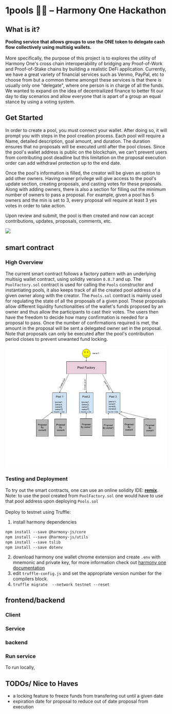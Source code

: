 # 1pools 🏊‍♂️ – Harmony One Hackathon 

## What is it?
**Pooling service that allows groups to use the ONE token to delegate cash flow collectively using multisig wallets.**
<br></br>
More specifically, the purpose of this project is to explores the utility of Harmony One's cross chain interoperability of bridging any Proof-of-Work and Proof-of-Stake chains by building a realistic DeFi application. Currently, we have a great variety of financial services such as Venmo, PayPal, etc to choose from but a common theme amongst these services is that there is usually only one "delegate", where one person is in charge of all the funds. We wanted to expand on the idea of decentrailized finance to better fit our day to day scenarios and allow everyone that is apart of a group an equal stance by using a voting system.

## Get Started 
In order to create a pool, you must connect your wallet. After doing so, it will prompt you with steps in the pool creation process. Each pool will require a Name, detailed description, goal amount, and duration. The duration ensures that no proposals will be executed until after the pool closes. Since the pool's wallet address is public on the blockchain, we can't prevent users from contributing post deadline but this limitation on the proposal execution order can add withdrawl protection up to the end date. 

Once the pool's information is filled, the creator will be given an option to add other owners. Having owner privilege will give access to the pool's update section, creating proposals, and casting votes for these proposals. Along with adding owners, there is also a section for filling out the minimum number of owners to pass a proposal. For example, given a pool has 5 owners and the min is set to 3, every proposal will require at least 3 yes votes in order to take action. 

Upon review and submit, the pool is then created and now can accept contributions, updates, proposals, comments, etc. 

![](pool.png)

## smart contract
### High Overview
The current smart contract follows a factory pattern with an underlying multisig wallet contract, using solidity version `0.8.7` and up. The `PoolFactory.sol` contract is used for calling the `Pools` constructor and instantiating pools, it also keeps track of all the created pool address of a given owner along with the creator. The `Pools.sol` contract is mainly used for regulating the state of all the proposals of a given pool. These proposals allow different liquidity functionalities of the wallet's funds proposed by an owner and thus allow the participants to cast their votes. The users then have the freedom to decide how many confirmation is needed for a proposal to pass. Once the number of confirmations required is met, the amount in the proposal will be sent a delegated owner set in the proposal. Note that proposals can only be executed after the pool's contribution period closes to prevent unwanted fund locking.

![](diagram.png)

### Testing and Deployment 
To try out the smart contracts, one can use an online solidity IDE: [**remix**](https://remix.ethereum.org/). Note: to use the pool created from `PoolFactory.sol` one would have to use that pool address upon deploying `Pools.sol` 
<br></br>
Deploy to testnet using Truffle:
1. install harmony dependencies 
```
npm install --save @harmony-js/core
npm install --save @harmony-js/utils
npm install --save tslib
npm install --save dotenv
```
2. download harmony one wallet chrome extension and create `.env` with mnemonic and private key, for more information check out [harmony one documentation](https://docs.harmony.one/home/developers/deploying-on-harmony/truffle/setup)
3. edit `truffle-config.js` and set the appropriate version number for the compilers block. 
4. `truffle migrate  --network testnet --reset`

## frontend/backend
### Client

### Service

### backend

### Run service
To run locally,

## TODOs/ Nice to Haves
- a locking feature to freeze funds from transfering out until a given date 
- expiration date for proposal to reduce out of date proposal from execution 
